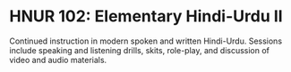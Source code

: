 # HNUR 102: Elementary Hindi-Urdu II

Continued instruction in modern spoken and written Hindi-Urdu. Sessions include speaking and listening drills, skits, role-play, and discussion of video and audio materials.